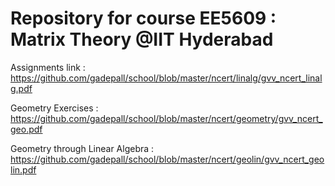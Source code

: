 # Repository for course EE5609 : Matrix Theory @IIT Hyderabad

Assignments link : https://github.com/gadepall/school/blob/master/ncert/linalg/gvv_ncert_linalg.pdf

Geometry Exercises : https://github.com/gadepall/school/blob/master/ncert/geometry/gvv_ncert_geo.pdf

Geometry through Linear Algebra : https://github.com/gadepall/school/blob/master/ncert/geolin/gvv_ncert_geolin.pdf
